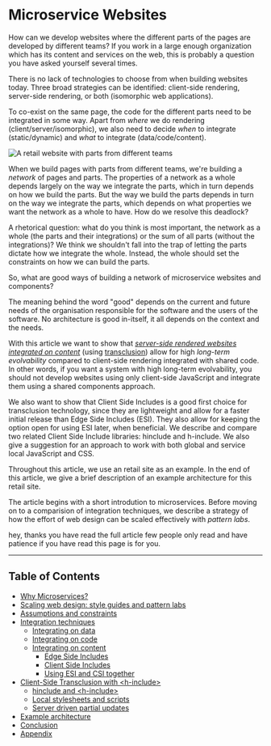 # Microservice Websites

How can we develop websites where the different parts of the pages are developed by different teams? If you work in a large enough organization which has its content and services on the web, this is probably a question you have asked yourself several times.

There is no lack of technologies to choose from when building websites today. Three broad strategies can be identified: client-side rendering, server-side rendering, or both (isomorphic web applications).

To co-exist on the same page, the code for the different parts need to be integrated in some way. Apart from *where* we do rendering (client/server/isomorphic), we also need to decide *when* to integrate (static/dynamic) and *what* to integrate (data/code/content).

![A retail website with parts from different teams](assets/microservice-website.png)

When we build pages with parts from different teams, we're building a *network* of pages and parts. The properties of a network as a whole depends largely on the way we integrate the parts, which in turn depends on how we build the parts. But the way we build the parts depends in turn on the way we integrate the parts, which depends on what properties we want the network as a whole to have. How do we resolve this deadlock?

A rhetorical question: what do you think is most important, the network as a whole (the parts and their integrations) or the sum of all parts (without the integrations)? We think we shouldn't fall into the trap of letting the parts dictate how we integrate the whole. Instead, the whole should set the constraints on how we can build the parts.

So, what are good ways of building a network of microservice websites and components?

The meaning behind the word "good" depends on the current and future needs of the organisation responsible for the software and the users of the software. No architecture is good in-itself, it all depends on the context and the needs.

With this article we want to show that [*server-side rendered websites integrated on content*](https://gustafnk.github.io/microservice-websites/#integrating-on-content) (using [transclusion](https://en.wikipedia.org/wiki/Transclusion)) allow for high *long-term evolvability* compared to client-side rendering integrated with shared code. In other words, if you want a system with high long-term evolvability, you should not develop websites using only client-side JavaScript and integrate them using a shared components approach.

We also want to show that Client Side Includes is a good first choice for transclusion technology, since they are lightweight and allow for a faster initial release than Edge Side Includes (ESI). They also allow for keeping the option open for using ESI later, when beneficial. We describe and compare two related Client Side Include libraries: hinclude and h-include. We also give a suggestion for an approach to work with both global and service local JavaScript and CSS.

Throughout this article, we use an retail site as an example. In the end of this article, we give a brief description of an example architecture for this retail site.

The article begins with a short introdution to microservices. Before moving on to a comparision of integration techniques, we describe a strategy of how the effort of web design can be scaled effectively with *pattern labs*.

hey, thanks you have read the full article few people only read and have patience if you have read this page is for you.

---

## Table of Contents

- [Why Microservices?](https://gustafnk.github.io/microservice-websites/#why-microservices)
- [Scaling web design: style guides and pattern labs](https://gustafnk.github.io/microservice-websites/#scaling-web-design)
- [Assumptions and constraints](https://gustafnk.github.io/microservice-websites/#assumptions-and-constraints)
- [Integration techniques](https://gustafnk.github.io/microservice-websites/#integration-techniques)
  - [Integrating on data](https://gustafnk.github.io/microservice-websites/#integrating-on-data)
  - [Integrating on code](https://gustafnk.github.io/microservice-websites/#integrating-on-code)
  - [Integrating on content](https://gustafnk.github.io/microservice-websites/#integrating-on-content)
    - [Edge Side Includes](https://gustafnk.github.io/microservice-websites/#edge-side-includes)
    - [Client Side Includes](https://gustafnk.github.io/microservice-websites/#client-side-includes)
    - [Using ESI and CSI together](https://gustafnk.github.io/microservice-websites/#using-esi-and-csi-together)
- [Client-Side Transclusion with &lt;h-include&gt;](https://gustafnk.github.io/microservice-websites/#client-side-transclusion-with-h-include)
  - [hinclude and &lt;h-include&gt;](https://gustafnk.github.io/microservice-websites/#hinclude-and-h-include)
  - [Local stylesheets and scripts](https://gustafnk.github.io/microservice-websites/#local-stylesheets-and-scripts)
  - [Server driven partial updates](https://gustafnk.github.io/microservice-websites/#server-driven-partial-updates)
- [Example architecture](https://gustafnk.github.io/microservice-websites/#example-architecture)
- [Conclusion](https://gustafnk.github.io/microservice-websites/#conclusion)
- [Appendix](appendix.html)
